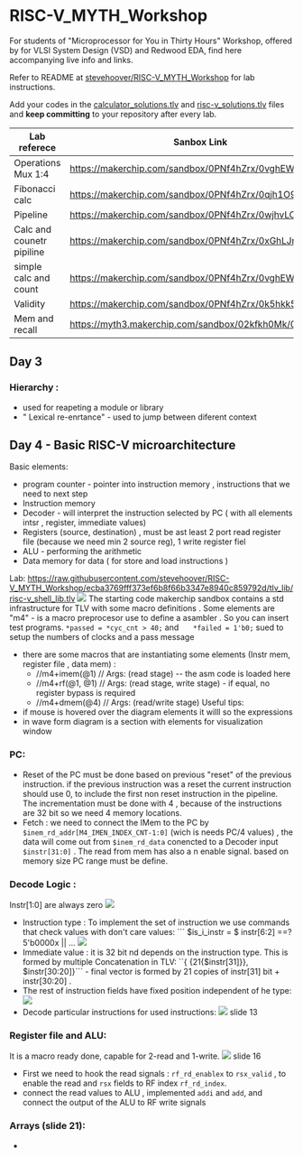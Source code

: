 # RISC-V_MYTH_Workshop

For students of "Microprocessor for You in Thirty Hours" Workshop, offered by for VLSI System Design (VSD) and Redwood EDA, find here accompanying live info and links.

Refer to README at [stevehoover/RISC-V_MYTH_Workshop](https://github.com/stevehoover/RISC-V_MYTH_Workshop) for lab instructions.

Add your codes in the [calculator_solutions.tlv](calculator_solutions.tlv) and [risc-v_solutions.tlv](risc-v_solutions.tlv) files and **keep committing** to your repository after every lab.

|Lab referece|Sanbox Link|
|---|---|
Operations Mux 1:4| https://makerchip.com/sandbox/0PNf4hZrx/0vghEW0 | 
Fibonacci calc	| https://makerchip.com/sandbox/0PNf4hZrx/0qjh1O9 | 
Pipeline	| https://makerchip.com/sandbox/0PNf4hZrx/0wjhvLO# | 
Calc and counetr pipiline	| https://makerchip.com/sandbox/0PNf4hZrx/0xGhLJr |
simple calc and count	| https://makerchip.com/sandbox/0PNf4hZrx/0vghEW0# |
Validity	| https://makerchip.com/sandbox/0PNf4hZrx/0k5hkk5 |
Mem and recall	| https://myth3.makerchip.com/sandbox/02kfkh0Mk/0oYhDD6 |

## Day 3
### Hierarchy :
- used for reapeting a module  or library 
- " Lexical re-enrtance" -  used to jump between diferent context  

## Day 4 - Basic RISC-V microarchitecture
Basic elements:
- program counter - pointer into instruction memory , instructions that we need to next step 
- Instruction memory 
- Decoder - will interpret the instruction selected by PC ( with all elements intsr , register, immediate values) 
- Registers (source, destination) , must be ast least 2 port read register file (because we need min 2 source reg), 1 write register fiel
- ALU - performing the arithmetic 
- Data memory for data ( for store and load instructions )

Lab: https://raw.githubusercontent.com/stevehoover/RISC-V_MYTH_Workshop/ecba3769fff373ef6b8f66b3347e8940c859792d/tlv_lib/risc-v_shell_lib.tlv
![](4-1.png)
The starting code makerchip sandbox contains a std infrastructure for TLV with some macro definitions .  Some elements are "m4" - is a macro preprocesor use to define a asambler . So you can insert test programs. 
 ``` *passed = *cyc_cnt > 40; ``` and ```   *failed = 1'b0;``` sued to setup the numbers of clocks and a pass message
- there are some macros that are instantiating some elements (Instr mem, register file , data mem) :
  - //m4+imem(@1)    // Args: (read stage)  --  the asm code is loaded here 
  - //m4+rf(@1, @1)  // Args: (read stage, write stage) - if equal, no register bypass is required
  - //m4+dmem(@4)    // Args: (read/write stage)
Useful tips: 
- if mouse is hovered over the diagram elements it willl so the expressions
- in wave form diagram is a section with elements for visualization window 

### PC:
- Reset of the PC must be done based on previous "reset" of the previous instruction. if the previous instruction was a reset the current instruction should use 0, to include the first non reset instruction in the pipeline.
The incrementation must be done with 4 , because of the instructions are 32 bit so we need 4 memory locations.
- Fetch : we need to connect the IMem to the PC by ```$inem_rd_addr[M4_IMEN_INDEX_CNT-1:0]``` (wich is needs PC/4 values) , the data will come out from ```$inem_rd_data``` conencted to a Decoder input ```$instr[31:0]``` . The read from mem has also a n enable signal.
  based on memory size PC range must be define.
### Decode Logic :
Instr[1:0] are always zero  ![](4-2.png)
- Instruction type : To implement the set of instruction we use commands that check values with don't care values: ``` $is_i_instr = $ instr[6:2] ==? 5'b0000x || ...
![](4-3.png)
- Immediate value : it is 32 bit nd depends on the instruction type. This is formed by multiple 
Concatenation in TLV: ``{ {21{$instr[31]}}, $instr[30:20]}``` - final vector is formed by 21 copies of instr[31] bit + instr[30:20] . 
- The rest of instruction fields have fixed position independent of he type: 
![](4-4.png)
- Decode particular instructions for used instructions:
![](4-4.png) slide 13

### Register file and ALU:
It is a macro ready done, capable for 2-read and 1-write.
![](4-4.png) slide 16
- First we need to hook the read signals : ```rf_rd_enablex``` to ```rsx_valid``` , to enable the read and ```rsx``` fields to RF index ```rf_rd_index```. 
- connect the read values to ALU , implemented ```addi``` and ```add```, and connect the output of the ALU to RF write signals

### Arrays (slide 21):
-


